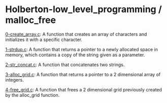 # Holberton-low_level_programming / malloc_free

[0-create_array.c](https://github.com/jGohan-cpu/holbertonschool-low_level_programming/blob/master/malloc_free/0-create_array.c): A function that creates an array of characters and initializes it with a specific character.

[1-strdup.c](https://github.com/jGohan-cpu/holbertonschool-low_level_programming/blob/master/malloc_free/1-strdup.c): A function that returns a pointer to a newly allocated space in memory, which contains a copy of the string given as a parameter.

[2-str_concat.c](https://github.com/jGohan-cpu/holbertonschool-low_level_programming/blob/master/malloc_free/2-str_concat.c): A function that concatenates two strings.

[3-alloc_grid.c](https://github.com/jGohan-cpu/holbertonschool-low_level_programming/blob/master/malloc_free/3-alloc_grid.c): A function that returns a pointer to a 2 dimensional array of integers.

[4-free_grid.c](https://github.com/jGohan-cpu/holbertonschool-low_level_programming/blob/master/malloc_free/4-free_grid.c): A function that frees a 2 dimensional grid previously created by the alloc_grid function.
